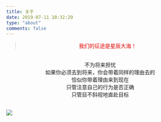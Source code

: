 ```yaml
---
title: 关于
date: 2019-07-11 10:32:29
type: "about"
comments: false
---
```



<blockquote class="blockquote-center">
	<font color="#e20404" font-size:16px><center>
	 我们的征途是星辰大海！ 
	</font>
</blockquote>

<br>
<center>不为将来担忧</center>
<center>如果你必须去到将来，你会带着同样的理由去的</center>
<center>恰似你带着理由来到现在</center>
<center>只管注意自己的行为是否正确</center>
<center>只管目不斜视地直赴目标</center>
<br>

![](/images/about.jpg)